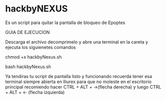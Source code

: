 # hackbyNEXUS
Es un script para quitar la pantalla de bloqueo de Epoptes

GUIA DE EJECUCION

Descarga el archivo decomprimelo y abre una terminal en la careta y ejecuta los siguienetes comandos 

chmod +x hackbyNexus.sh

bash hackbyNexus.sh

Ya tendiras tu script de pantalla listo y funcionando recuerda tener esa terminal siempre abierta en lliurex para que no moleste en el escritorio principal recomiendo hacer CTRL + ALT + →(flecha derecha) y luego CTRL + ALT + ← (flecha izquierda)